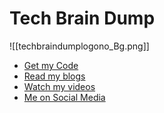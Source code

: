 # Tech Brain Dump
![[techbraindumplogono_Bg.png]]
 * [Get my Code](code)
 *   [Read my blogs](notes)
 *  [Watch my videos](socials)
 *  [Me on Social Media ](socials)